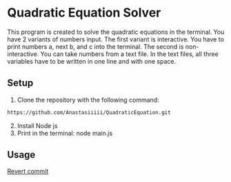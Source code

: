 # Quadratic Equation Solver
This program is created to solve the quadratic equations in the terminal. You have 2 variants of numbers input. The first variant is interactive. You have to print numbers a, next b, and c into the terminal. The second is non-interactive. You can take numbers from a text file. In the text files, all three variables have to be written in one line and with one space. 


## Setup


1. Clone the repository with the following command:
```bash
https://github.com/Anastasiiiii/QuadraticEquation.git
```
2. Install Node js
3. Print in the terminal: node main.js




## Usage


[Revert commit]()
